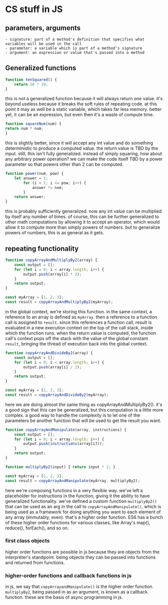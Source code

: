 # CS stuff in JS

## parameters, arguments

	- signature: part of a method's definition that specifies what variables will be used in the call
	- parameter: a variable which is part of a method's signature
	- argument: an expression or value that's passed into a method

## Generalized functions

```javascript
function tenSquared() {
	return 10 * 10;
}
```

this is not a generalized function because it will always return one value. it's beyond useless because it breaks the soft rules of repeating code. at this point it may as well be a static variable, which takes far less memory. better yet, it can be an expression, but even then it's a waste of compute time.

```javascript
function squareNum(num) {
return num * num;
}
```

this is slightly better, since it will accept any int value and do something deterministic to produce a computed value. the return value is TBD by the input. still, this isn't fully generalized. instead of simply squaring, how about any arbitrary power operation? we can make the code itself TBD by a power parameter so that powers other than 2 can be computed.

```javascript
function power(num, pow) {
	let answer = 1;
		for (i = 1; i <= pow; i++) {
			answer *= num;
		}
	return answer;
}
```

this is probably sufficiently generalized. now any int value can be multiplied by itself any number of times. of course, this can be further generalized to other math computations by allowing it to accept an operator, which would allow it to compute more than simply powers of numbers. but to generalize powers of numbers, this is as general as it gets.

## repeating functionality

```javascript
function copyArrayAndMultiplyBy2(array) {
	const output = [];
	for (let i = 0; i < array.length; i++) {
		output.push(array[i] * 2);
	}
	return output;
}

const myArray = [1, 2, 3];
const result = copyArrayAndMultiplyBy2(myArray);
```

in the global context, we're storing this function. in the same context, a reference to an array is defined as `myArray`. then a reference to a function call is assigned to `result`. since this references a function call, result is evaluated in a new execution context on the top of the call stack, inside which the function runs. when the return value is computed, the function call's context pops off the stack with the value of the global constant `result`, bringing the thread of execution back into the global context.

```javascript
function copyArrayAndDivideBy2(array) {
	const output = [];
	for (let i = 0; i < array.length; i++) {
		output.push(array[i] / 2);
	}
	return output;
}

const myArray = [1, 2, 3];
const result = copyArrayAndDivideBy2(myArray);
```

here we are doing almost the same thing as copyArrayAndMultiplyBy2(). it's a good sign that this can be generalized, but this computation is a little more complex. a good way to handle the complexity is to let one of the parameters be another function that will be used to get the result you want.

```javascript
function copyArrayAndManipulate(array, instructions) {
	const output = [];
	for (let i = 0; i < array.length; i++) {
		output.push(instructions(array[i]));
	}
	return output;
}

function multiplyBy2(input) { return input * 2; }

const myArray = [1, 2, 3];
const result = copyArrayAndManipulate(myArray, multiplyBy2);
```

here we're composing functions in a very flexible way. we've left a placeholder for instructions in the function, giving it the ability to have generalized functionality. we've defined a custom function `multiplyBy2()` that can be used as an arg in the call to `copyArrayAndManipulate()`, which is being used as a framework for doing anything you want to each element of any array (immutably, even). that's a higher order function. ES6 has a bunch of these higher order functions for various classes, like Array's map(), reduce(), forEach(), and so on.

### first class objects

higher order functions are possible in js because they are objects from the interpreter's standpoint. being objects they can be passed into functions and returned from functions. 

### higher-order functions and callback functions in js

in js, we say that `copyArrayandManipulate()` is the higher order function. `multiplyBy2`, being passed in as an argument, is known as a callback function. these are the basis of async programming in js.

